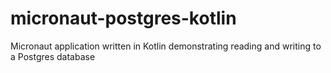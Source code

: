 # micronaut-postgres-kotlin
Micronaut application written in Kotlin demonstrating reading and writing to a Postgres database
